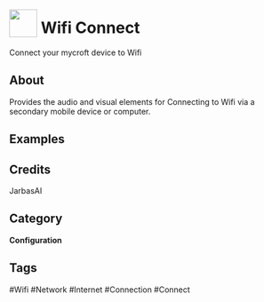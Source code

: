 # <img src="https://raw.githack.com/FortAwesome/Font-Awesome/master/svgs/solid/wifi.svg" card_color="#40DBB0" width="50" height="50" style="vertical-align:bottom"/> Wifi Connect
Connect your mycroft device to Wifi

## About
Provides the audio and visual elements for Connecting to Wifi via a secondary mobile device or computer.

## Examples

## Credits
JarbasAI

## Category
**Configuration**

## Tags
#Wifi
#Network
#Internet
#Connection
#Connect

